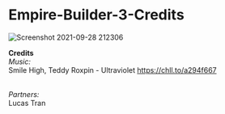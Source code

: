 # Empire-Builder-3-Credits
![Screenshot 2021-09-28 212306](https://user-images.githubusercontent.com/73246001/135203122-3ff57878-8340-4639-b798-e511ebee3d55.png)


**Credits** <br>
*Music:* <br>
Smile High, Teddy Roxpin - Ultraviolet https://chll.to/a294f667 <br> <br>

*Partners:* <br>
Lucas Tran <br>

